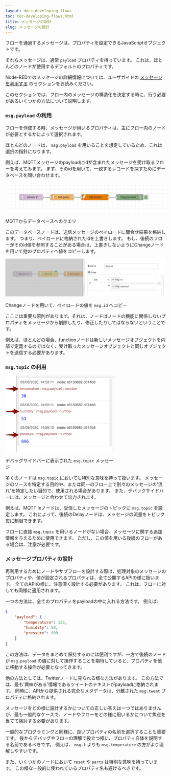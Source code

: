 ```yaml
---
layout: docs-developing-flows
toc: toc-developing-flows.html
title: メッセージの設計
slug: メッセージの設計
---
```


フローを通過するメッセージは、プロパティを設定できるJavaScriptオブジェクトです。

それらメッセージは、通常 `payload` プロパティを持っています。
これは、ほとんどのノードが使用するデフォルトのプロパティです。

Node-REDでのメッセージの詳細情報については、ユーザガイドの [メッセージを利用する](/docs/user-guide/messages) のセクションをお読みください。

このセクションでは、フロー内のメッセージの構造化を決定する時に、行う必要があるいくつかの方法について説明します。

### `msg.payload` の利用

フローを作成する時、メッセージが用いるプロパティは、主にフロー内のノードが必要とするかによって選択されます。

ほとんどのノードは、 `msg.payload` を用いることを想定しているため、これは選択の指針になります。

例えば、MQTTメッセージのpayloadにidが含まれたメッセージを受け取るフローを考えてみます。
まず、そのidを用いて、一致するレコードを探すためにデータベースを問い合わせます。

<div class="figure">
  <img src="images/mqtt-query.png" alt="MQTT to database query">
  <p class="caption">MQTTからデータベースへのクエリ</p>
</div>

このデータベースノードは、送信メッセージのペイロードに問合せ結果を格納します。
つまり、ペイロードに格納されたidを上書きします。
もし、後続のフローがそのid値を参照することがある場合は、上書きしないようにChangeノードを用いて他のプロパティへ値をコピーします。

<div class="figure">
  <img src="images/mqtt-query-save-id.png" alt="Using a Change node to copy the payload to msg.id">
  <p class="caption">Changeノードを用いて、ペイロードの値を <code>msg.id</code> へコピー</p>
</div>


ここには重要な原則があります。それは、ノードはノードの機能に関係しないプロパティをメッセージから削除したり、修正したりしてはならないということです。

例えば、ほとんどの場合、functionノードは新しいメッセージオブジェクトを内部で定義するのではなく、受け取ったメッセージオブジェクトと同じオプジェクトを送信する必要があります。


### `msg.topic` の利用

<div style="width: 343px" class="figure align-right">
  <img src="images/debug-topic.png" alt="msg.topic shown in debug sidebar message">
  <p class="caption">デバッグサイドバーに表示された <code>msg.topic</code> メッセージ</p>
</div>

多くのノードは `msg.topic` においても特別な意味を持って扱います。
メッセージのソースを特定する目的や、または同一のフロー上で別々のメッセージの'流れ'を特定したい目的で、使用される場合があります。
また、デバックサイドバーには、メッセージと合わせて出力されます。

例えば、MQTT Inノードは、受信したメッセージのトピックに `msg.topic` を設定します。
これによって、後続のDelayノードは、メッセージの流量をトピック毎に制限できます。

フローに直接 `msg.topic` を用いるノードがない場合、メッセージに関する追加情報を与えるために使用できます。
ただし、この値を用いる後続のフローがある場合は、注意が必要です。


### メッセージプロパティの設計

再利用するためにノードやサブフローを設計する際は、処理対象のメッセージのプロパティや、値が設定されるプロパティは、全て公開するAPIの様に扱います。
全てのAPIの様に、注意深く設計する必要があります。
これは、フローに対しても同様に適用されます。

一つの方法は、全てのプロパティをpayloadの中に入れる方法です。
例えば:

```json
{
    "payload": {
        "temperature": 123,
        "humidity": 50,
        "pressure": 900
    }
}
```

この方法は、データをまとめて保持するのには便利ですが、一方で後続のノードが `msg.payload` の値に対して操作することを期待していると、プロパティを他に移動する操作が必要となってきます。

他の方法としては、Twitterノードに見られる様な方法があります。
この方法では、最も'興味がある'情報であるツイートのテキストがpayloadに格納されます。
同時に、APIから提供される完全なメタデータは、分離された `msg.tweet` プロパティに格納されます。

メッセージをどの様に設計するかについての正しい答えは一つではありませんが、最も一般的なケースで、ノードやフローをどの様に用いるかについて焦点を当てて検討する必要があります。

一般的なプログラミングと同様に、良いプロパティの名前を選択することも重要です。
後からデバッグやフローの理解で役立つ様に、プロパティ自体を説明する名前であるべきです。
例えば、 `msg.t` よりも `msg.temperature` の方がより理解しやすいです。

また、いくつかのノードにおいて `reset` や `parts` は特別な意味を持っています。
この様な一般的に使われているプロパティ名も避けるべきです。
